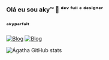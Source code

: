 ### Olá eu sou aky™ 🍓 ᵈᵉᵛ ᶠᵘˡˡ ᵉ ᵈᵉˢⁱᵍⁿᵉʳ
### ᵃᵏʸᵖᵃʳᶠᵃⁱᵗ
[![Blog](https://img.shields.io/badge/Discord-7289DA?style=for-the-badge&logo=discord&logoColor=white)](https://discord.com) 
[![Blog](https://img.shields.io/badge/Behance-0054F7?style=for-the-badge&logo=behance&logoColor=white)](https://www.behance.net/akpa)

![Ágatha GitHub stats](https://github-readme-stats.vercel.app/api?username=akyparfait&show_icons=true&theme=synthwave)

